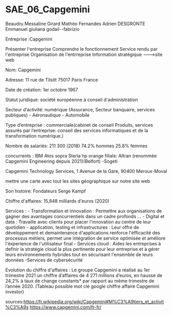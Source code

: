 # SAE_06_Capgemini
Beaudru Messaline
Girard Mathéo
Fernandes Adrien
DESGRONTE Emmanuel
giuliana godail--fabrizio

Entreprise :Capgemini

Présenter l'entreprise
Comprendre le fonctionnement
Service rendu par l'entreprise
Organisation de l'entrreprise
Information stratégique
--->site web

Nom: Capgemini

Adresse: 11 rue de Tilsitt
75017 Paris France

Date de création: 1er octobre 1967

Statut juridique: société européenne à conseil d'administration

Secteur d’activité: numérique (Assurance, Secteur banquaire, services publiques)
                    - Aéronautique
                    - Automobile

Type d’entreprise : commerciale(cabinet de conseil
Produits, services assurés par l’entreprise: conseil des services informatiques et de la transformation numérique.)


                    
Nombre de salariés:  	211 300 (2018)
      74.2% hommes
      25.8% femmes
      
concurrents : IBM
              Atos
              sopra Steria
              hp
              orange
 filiale: Altran (renommée Capgemini Engineering depuis 2021)(Belfort)
          -Sogeti
 
 Capgemini Technology Services, 1 Avenue de la Gare, 90400 Meroux-Moval
 
 mettre une carte avec tout les sites géographique sur notre site web
 
 Son histoire: Fondateurs	Serge Kampf
 
 Chiffre d'affaires: 15,848 milliards d'euros (2020)
 
 Services : - Transformation et innovation : Permettre aux organisations de gagner des avantages concurrentiels dans un cadre profonds ...
            - Digital et data : Travaille avec clients pour placer l'innovation au centre de leur quotidien
            - application, testing et infrastructures : Leur offre de développement et demaintenance d'applications renforce l'éfficacité des processus métiers, permet une intégration de service optimisée et améliore l'éxperience de l'utilisateur final
            - Services cloud : Aides les entreprises à definir la stratégie cloud la plus pertinente pour leur entreprise et à gérer leurs environnements hybrides tout en sécurisant l'ensemble de leurs données
            -Services de cybersécurité 
            
Evolution du chiffre d'affaires : Le groupe Capgemini a réalisé au 1er trimestre 2021 un chiffre d’affaires de 4 271 millions d’euros, en hausse de 24,2% à taux de change constants* par rapport au même trimestre de l’année 2020. (Tableau possible mot clé google chiffre affaire Capgemini investor)
        
      
 sources:https://fr.wikipedia.org/wiki/Capgemini#M%C3%A9tiers_et_activit%C3%A9s
         https://www.capgemini.com/fr-fr/
